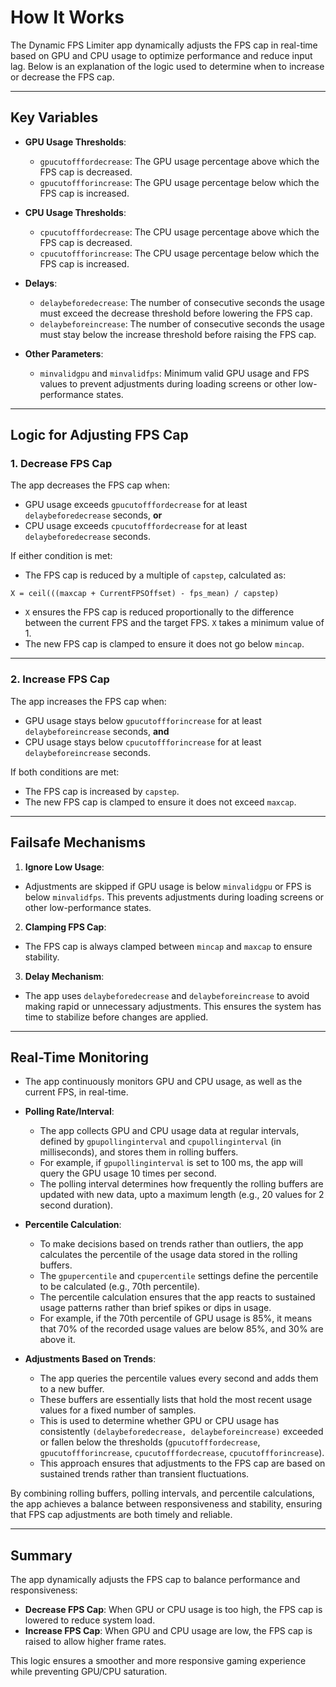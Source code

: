 # How It Works

The Dynamic FPS Limiter app dynamically adjusts the FPS cap in real-time based on GPU and CPU usage to optimize performance and reduce input lag. Below is an explanation of the logic used to determine when to increase or decrease the FPS cap.

---

## Key Variables
- **GPU Usage Thresholds**:
  - `gpucutofffordecrease`: The GPU usage percentage above which the FPS cap is decreased.
  - `gpucutoffforincrease`: The GPU usage percentage below which the FPS cap is increased.

- **CPU Usage Thresholds**:
  - `cpucutofffordecrease`: The CPU usage percentage above which the FPS cap is decreased.
  - `cpucutoffforincrease`: The CPU usage percentage below which the FPS cap is increased.

- **Delays**:
  - `delaybeforedecrease`: The number of consecutive seconds the usage must exceed the decrease threshold before lowering the FPS cap.
  - `delaybeforeincrease`: The number of consecutive seconds the usage must stay below the increase threshold before raising the FPS cap.

- **Other Parameters**:
  - `minvalidgpu` and `minvalidfps`: Minimum valid GPU usage and FPS values to prevent adjustments during loading screens or other low-performance states.

---

## Logic for Adjusting FPS Cap

### 1. **Decrease FPS Cap**
The app decreases the FPS cap when:
- GPU usage exceeds `gpucutofffordecrease` for at least `delaybeforedecrease` seconds, **or**
- CPU usage exceeds `cpucutofffordecrease` for at least `delaybeforedecrease` seconds.

If either condition is met:
- The FPS cap is reduced by a multiple of `capstep`, calculated as:

`X = ceil(((maxcap + CurrentFPSOffset) - fps_mean) / capstep)`

- `X` ensures the FPS cap is reduced proportionally to the difference between the current FPS and the target FPS. `X` takes a minimum value of 1.
- The new FPS cap is clamped to ensure it does not go below `mincap`.

---

### 2. **Increase FPS Cap**
The app increases the FPS cap when:
- GPU usage stays below `gpucutoffforincrease` for at least `delaybeforeincrease` seconds, **and**
- CPU usage stays below `cpucutoffforincrease` for at least `delaybeforeincrease` seconds.

If both conditions are met:
- The FPS cap is increased by `capstep`.
- The new FPS cap is clamped to ensure it does not exceed `maxcap`.

---

## Failsafe Mechanisms
1. **Ignore Low Usage**:
 - Adjustments are skipped if GPU usage is below `minvalidgpu` or FPS is below `minvalidfps`. This prevents adjustments during loading screens or other low-performance states.

2. **Clamping FPS Cap**:
 - The FPS cap is always clamped between `mincap` and `maxcap` to ensure stability.

3. **Delay Mechanism**:
 - The app uses `delaybeforedecrease` and `delaybeforeincrease` to avoid making rapid or unnecessary adjustments. This ensures the system has time to stabilize before changes are applied.

---

## Real-Time Monitoring
- The app continuously monitors GPU and CPU usage, as well as the current FPS, in real-time.

- **Polling Rate/Interval**:
  - The app collects GPU and CPU usage data at regular intervals, defined by `gpupollinginterval` and `cpupollinginterval` (in milliseconds), and stores them in rolling buffers.
  - For example, if `gpupollinginterval` is set to 100 ms, the app will query the GPU usage 10 times per second.
  - The polling interval determines how frequently the rolling buffers are updated with new data, upto a maximum length (e.g., 20 values for 2 second duration).

- **Percentile Calculation**:
  - To make decisions based on trends rather than outliers, the app calculates the percentile of the usage data stored in the rolling buffers.
  - The `gpupercentile` and `cpupercentile` settings define the percentile to be calculated (e.g., 70th percentile).
  - The percentile calculation ensures that the app reacts to sustained usage patterns rather than brief spikes or dips in usage.
  - For example, if the 70th percentile of GPU usage is 85%, it means that 70% of the recorded usage values are below 85%, and 30% are above it.

- **Adjustments Based on Trends**:
  - The app queries the percentile values every second and adds them to a new buffer.
  - These buffers are essentially lists that hold the most recent usage values for a fixed number of samples.
  - This is used to determine whether GPU or CPU usage has consistently `(delaybeforedecrease, delaybeforeincrease)` exceeded or fallen below the thresholds (`gpucutofffordecrease`, `gpucutoffforincrease`, `cpucutofffordecrease`, `cpucutoffforincrease`).
  - This approach ensures that adjustments to the FPS cap are based on sustained trends rather than transient fluctuations.

By combining rolling buffers, polling intervals, and percentile calculations, the app achieves a balance between responsiveness and stability, ensuring that FPS cap adjustments are both timely and reliable.

---

## Summary
The app dynamically adjusts the FPS cap to balance performance and responsiveness:
- **Decrease FPS Cap**: When GPU or CPU usage is too high, the FPS cap is lowered to reduce system load.
- **Increase FPS Cap**: When GPU and CPU usage are low, the FPS cap is raised to allow higher frame rates.

This logic ensures a smoother and more responsive gaming experience while preventing GPU/CPU saturation.

